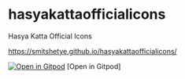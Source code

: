 # hasyakattaofficialicons
Hasya Katta Official Icons

https://smitshetye.github.io/hasyakattaofficialicons/

 [![Open in Gitpod](https://gitpod.io/button/open-in-gitpod.svg)](https://gitpod.io/#https://github.com/.../...) [Open in Gitpod]
